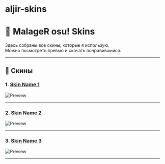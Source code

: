 # aljir-skins
# 🎵 MalageR osu! Skins

Здесь собраны все скины, которые я использую.  
Можно посмотреть превью и скачать понравившийся.  

---

## 📂 Скины

### 1. [Skin Name 1](./Skin1/Skin1.osk)
![Preview](./Skin1/preview.jpg)

---

### 2. [Skin Name 2](./Skin2/Skin2.osk)
![Preview](./Skin2/preview.jpg)

---

### 3. [Skin Name 3](./Skin3/Skin3.osk)
![Preview](./Skin3/preview.jpg)

---
